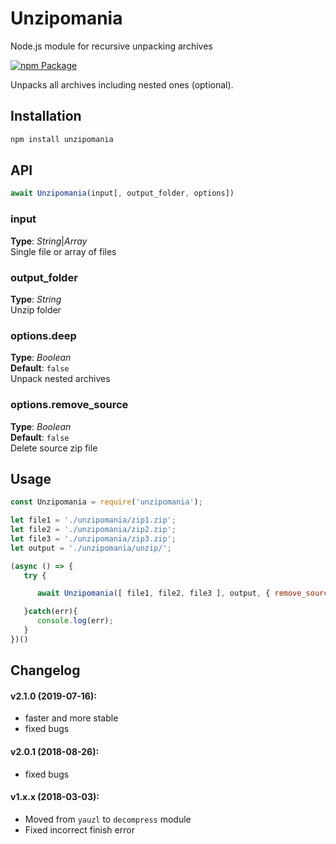 # Unzipomania
Node.js module for recursive unpacking archives

[![npm Package](https://img.shields.io/npm/v/unzipomania.svg)](https://www.npmjs.org/package/unzipomania)

Unpacks all archives including nested ones (optional).


## Installation
```bash
npm install unzipomania
```



## API
```javascript
await Unzipomania(input[, output_folder, options])
```

### input   
**Type**: _String_|_Array_   
Single file or array of files 

### output_folder   
**Type**: _String_   
Unzip folder 


### options.deep   
**Type**: _Boolean_   
**Default**: `false`   
Unpack nested archives  


### options.remove_source  
**Type**: _Boolean_   
**Default**: `false`   
Delete source zip file 



## Usage
```javascript
const Unzipomania = require('unzipomania');

let file1 = './unzipomania/zip1.zip';
let file2 = './unzipomania/zip2.zip';
let file3 = './unzipomania/zip3.zip';
let output = './unzipomania/unzip/';

(async () => {
   try {

      await Unzipomania([ file1, file2, file3 ], output, { remove_source: true });

   }catch(err){
      console.log(err);
   }
})()

```


## Changelog 
#### v2.1.0 (2019-07-16):
- faster and more stable
- fixed bugs

#### v2.0.1 (2018-08-26):
- fixed bugs

#### v1.x.x (2018-03-03):
- Moved from `yauzl` to `decompress` module 
- Fixed incorrect finish error


